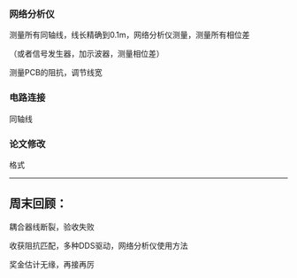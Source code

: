 

### 网络分析仪

测量所有同轴线，线长精确到0.1m，网络分析仪测量，测量所有相位差

（或者信号发生器，加示波器，测量相位差）



测量PCB的阻抗，调节线宽



### 电路连接

同轴线



### 论文修改

格式



--------------

## 周末回顾：

耦合器线断裂，验收失败

收获阻抗匹配，多种DDS驱动，网络分析仪使用方法

奖金估计无缘，再接再厉



